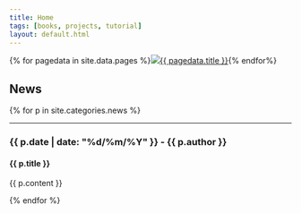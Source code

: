 ```yaml
---
title: Home
tags: [books, projects, tutorial]
layout: default.html
---
```

{% for pagedata in site.data.pages %}<a href="{{ pagedata.url }}"><img src="img/{{ pagedata.img }}"/>{{ pagedata.title }}</a>{% endfor%}

## News

{% for p in site.categories.news %}
___

### {{ p.date | date: "%d/%m/%Y" }} - {{ p.author }}

#### {{ p.title }}

{{ p.content }}

{% endfor %}